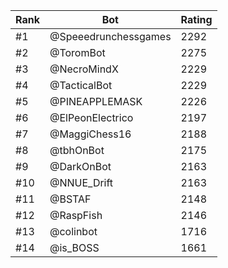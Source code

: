 Rank|Bot|Rating
---|---|---
#1|@Speeedrunchessgames|2292
#2|@ToromBot|2275
#3|@NecroMindX|2229
#4|@TacticalBot|2229
#5|@PINEAPPLEMASK|2226
#6|@ElPeonElectrico|2197
#7|@MaggiChess16|2188
#8|@tbhOnBot|2175
#9|@DarkOnBot|2163
#10|@NNUE_Drift|2163
#11|@BSTAF|2148
#12|@RaspFish|2146
#13|@colinbot|1716
#14|@is_BOSS|1661

